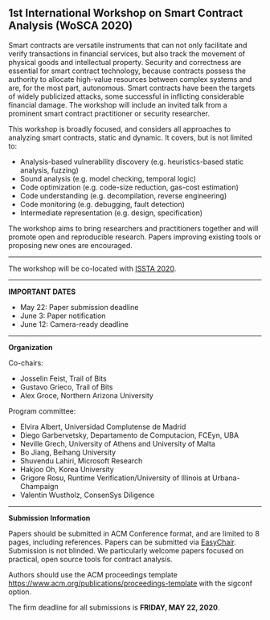 ## 1st International Workshop on Smart Contract Analysis (WoSCA 2020)

Smart contracts are versatile instruments that can not only facilitate and verify transactions in financial services, but also track the movement of physical goods and intellectual property. Security and correctness are essential for smart contract technology, because contracts possess the authority to allocate high-value resources between complex systems and are, for the most part, autonomous. Smart contracts have been the targets of widely publicized attacks, some successful in inflicting considerable financial damage.  The workshop will include an invited talk from a prominent smart contract practitioner or security researcher.

This workshop is broadly focused, and considers all approaches to analyzing smart contracts, static and dynamic. It covers, but is not limited to:
* Analysis-based vulnerability discovery (e.g. heuristics-based static analysis, fuzzing) 
* Sound analysis (e.g. model checking, temporal logic)
* Code optimization (e.g. code-size reduction, gas-cost estimation)
* Code understanding (e.g. decompilation, reverse engineering)
* Code monitoring (e.g. debugging, fault detection)
* Intermediate representation (e.g. design, specification)

The workshop aims to bring researchers and practitioners together and will promote open and reproducible research. Papers improving existing tools or proposing new ones are encouraged.

----------------------------------------

The workshop will be co-located with [ISSTA 2020](https://conf.researchr.org/home/issta-2020).

----------------------------------------

**IMPORTANT DATES**

* May 22: Paper submission deadline
* June 3: Paper notification
* June 12: Camera-ready deadline

----------------------------------------

**Organization**

Co-chairs:
* Josselin Feist, Trail of Bits
* Gustavo Grieco, Trail of Bits
* Alex Groce, Northern Arizona University

Program committee:
* Elvira Albert, Universidad Complutense de Madrid
* Diego Garbervetsky, Departamento de Computacion, FCEyn, UBA
* Neville Grech, University of Athens and University of Malta
* Bo Jiang, Beihang University
* Shuvendu Lahiri, Microsoft Research
* Hakjoo Oh, Korea University
* Grigore Rosu, Runtime Verification/University of Illinois at Urbana-Champaign
* Valentin Wustholz, ConsenSys Diligence

----------------------------------------

**Submission Information**

Papers should be submitted in ACM Conference format, and are limited to 8 pages, including references.  Papers can be submitted via [EasyChair](https://easychair.org/conferences/?conf=wosca20).  Submission is not blinded.  We particularly welcome papers focused on practical, open source tools for contract analysis.

Authors should use the ACM proceedings template https://www.acm.org/publications/proceedings-template with the sigconf option.

The firm deadline for all submissions is **FRIDAY, MAY 22, 2020**.
